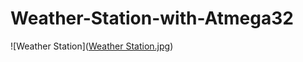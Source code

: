 # Weather-Station-with-Atmega32
![Weather Station]([Weather Station.jpg](https://github.com/MostafaElgafry/Weather-Station-with-Atmega32/blob/Master/Weather%20Station.jpeg))
